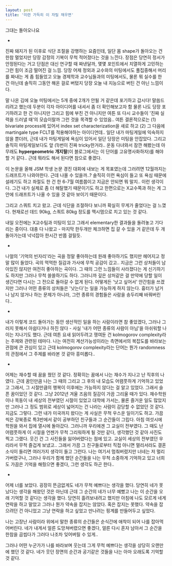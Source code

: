 ```yaml
---
layout: post
title: '미련 가득히 이 자릴 채우면'
---
```


그대는 돌아오나요

-

진짜 돼지가 된 이후로 식단 조절을 강행하는 요즘인데, 일단 몸 shape가 돌아오는 건 한참 멀었지만 당장 감정의 기복이 무척 적어졌다는 것을 느낀다. 장점은 당연히 정서가 안정된다는 거고 단점은 대신 연구할 때 짜낸달까, 몇몇 포인트에서 치열하게 고민하는 그런 힘이 조금 떨어진 걸 느낌. 당장 어제 정외과 교수와의 미팅에서도 풀집중해서 머리를 짜내는 게 좀 힘들었고 오늘 경제학과 교수님들과의 미팅에서도, 물론 뭐 실수를 한 건 아닌데 솔직히 그동안 해온 걸로 버텼지 당장 오늘 내 지능으로 버틴 건 아닌 느낌이다.

말 나온 김에 오늘 미팅에서는 5개 중에 2개가 안될 거 같은데 포기하고 갑시다! 말씀드리려고 했는데 두분이 각자 아이디어를 내셔서 좀 더 확인해보고자 함 물론 나도 당장 포기하려고 한 건 아니지만 그리고 힘에 부친 건 아니지만 여튼 또 다시 교수들이 '진짜 실력을 드러낼 때'의 모습이랄까 그런 것을 목격할 수 있었음.. 여튼 결론적으로는 (1) bivariate process에 있어서 index set characterization을 새로 하고 (2) 그 다음에 martingale type FCLT를 적용해야하는 아이디언데.. 일단 내가 마팅게일에 익숙하지 않을 뿐더러, 근데 내가 마팅게일에 욕심이 있어서 일단 당장은 미팅을 안잡았다. 그리고 솔직히 마팅게일보다도 앞 (1)번이 진짜 tricky한거라.. 운동 다녀와서 잠깐 해봤는데 아무래도 **hypergeometric 개지랄**(이 블로그에서는 이 단어를 고유명사화하자)를 해야할 거 같다.. 근데 뭐라도 해서 된다면 참으로 좋겠다. 

이 논문을 올해 JSM 학생 논문 경진 대회에 내보는 게 목표였는데 그러려면 12월까지는 드래프트가 나와야한다. 근데 나올 수 있을까..? 솔직히 이런 욕심이 들고 또 욕심 때문에 설레기도 하고 좌절도 한 건 한 6-7월 여름쯤이고 지금은 안되면 뭐 말지.. 이런 생각이다. 그건 내가 실제로 좀 더 해탈했기 때문이기도 하고 한편으로는 X교수쪽과 하는 게 그 안에 드래프트가 나올 수 있을 것 같아 보이기 때문이다. 

그리고 스쿼트 치고 왔고. 근데 식단을 조절하다 보니까 확실히 무게가 줄었다는 걸 느꼈다. 현재로선 데드 90kg, 스쿼트 80kg 정도를 맥시멈으로 치고 있는 것 같다. 

내일 오전에는 X교수팀과 미팅이 있고 그래서 elementary한 결과들을 돌려놓고 기다리는 중이다. 대충 다 나왔고 - 마지막 한두개만 체크하면 집 갈 수 있을 거 같은데 두 개 돌아가는데 넉넉잡아 한시간 반쯤 걸릴듯. 

-

나얼의 '기억의 빈자리'라는 곡을 정말 좋아하는데 원래 좋아하기도 했지만 헤어지고 정말 많이 들었다. 곡의 먹먹한 질감과 가사에 무척 공감이 갔고.. 지금은 그런 상처들이 남아있진 않지만 여전히 좋아하는 곡이다. 그 때의 그런 느낌들이 사라졌다는 게 신기하기도 하지만 그러나 무척 쓸쓸하기도 하다. 그러니까 깊은 상처같은 걸 만약에 당할 일이 생긴다면 다시는 그 전으로 돌아갈 수 없게 된다. 어떻게든 '낫고 싶어서' 안간힘을 쓰겠지만 그러나 어떤 종류의 상처들은 '낫는다'는 일을 가능하게 하지 않는다. 흉터가 남거나 남지 않거나 하는 문제가 아니라, 그런 종류의 경험들은 사람을 송두리째 바꿔버린다..

-

내가 이렇게 코드 돌아가는 동안 생산적인 일을 하는 사람이라면 참 좋았겠다, 그러나 그러지 못해서 아쉽다거나 하진 않다 - 사실 '내가 어떤 종류의 사람이 아님'을 아쉬워할 나이는 지나기도 했다. 근데 여튼 요새 읽어두려고 쟁여둔 건 kolmogorov complexity라는 주제와 관련된 테마다. 나는 여전히 계산가능성이라는 측면에서의 복잡도를 바라보는 관점에 큰 관심이 있고 근데 kolmogorov complexity라는 단어는 뭔가 randomness의 관점에서 그 주제를 바라본 것 같아 흥미롭다.. 

-

어제는 재수할 때 꿈을 꿨던 것 같다. 정확히는 꿈에서 나는 재수가 지나고 난 직후의 나였다. 근데 꿈인만큼 나는 그 때의 그리고 그 후의 내 모습도 어렴풋하게 기억하고 있었고 그래서, 그 시절만큼의 행복이 이후에는 가능하지 않다는 걸 알고 있었다. 그래서 슬픈 꿈이었던 것 같다. 그냥 2012년 겨울 즈음의 질감이 가끔 그리울 때가 있다. 재수학원이나 목동이 내 세상의 전부였던 시절이 있었고 대학에 가서는, 물론 즐거운 일도 많았지만 그러나 그 정도 범위로 세상이 넓어지는 건 나라는 사람이 감당할 수 없었던 것 같다. 지금도 그렇다. 그런 내가 미국까지 왔다는 게 사실은 무척 우스운 일이기도 하고. 가끔씩은 강북종로 특3반에서 같이 공부하던 친구들과 그 순간들이 그립다. 아침 여섯시에 학원을 와서 집에 열시에 돌아갔다. 그러니까 우리에겐 그 교실이 전부였다. 그 때도 난 어렴풋하게 이 시절을 언젠가 무척 그리워하게 될 것만 같다, 생각했던 것 같아 사진도 찍고 그랬다. 웃긴 건 그 사진들을 잃어버렸다는 점에 있고. 교실이 세상의 전부였던 우리라서 무척 즐겁게 보냈고.. 그래서 가끔 그 친구들로부터 직접 아니면 멀리서라도 결혼 소식이 들리면 여러가지 생각이 들고 그런다. 나는 여기서 멈춰버렸지만 너네는 저 멀리 가버렸구나, 그러나 우리가 함께 했던 순간들을 나는 무척 소중하게 기억하고 있고 너희도 가끔은 기억을 해줬으면 좋겠다, 그런 생각도 하곤 한다..


-

어제 너를 보았다. 굉장히 뜬금없게도 네가 무척 예쁘다는 생각을 했다. 당연히 네가 못났다는 생각을 해왔던 것은 아닌데 근데 그 순간의 네가 너무 예뻤고 나는 이 순간을 오래 기억할 것 같다는 생각을 했다. 당연히 흘려보내려고 했지만 아침에 나도 모르게 네게 연락을 하고 말았고 그러나 뭔가 약속을 잡지는 않았다. 혹은 잡지는 못했다. 약속을 잡으려던 건 아니었고 그냥 연락을 하고 싶었고 만나려는 핑계를 만들어두고 싶었다. 

나는 고장난 사람이라 위에서 말한 종류의 순간들은 순식간에 애착이 되어 나를 잡아먹어버린다. 네가 내게서 얼른 도망쳐버렸으면 좋겠다, 얼른 다시 혼자 남아서 그 순간을 한참을 곱씹다가 그러다 나조차 잊어버릴 수 있게.. 

그러나 어떤 누군가가 나를 바라보며 웃는데 그게 무척 예쁘다는 생각을 상당히 오랜만에 했던 것 같다. 네가 웃던 장면의 순간과 공기같은 것들을 나는 아마 오래도록 기억할 것 같다. 
